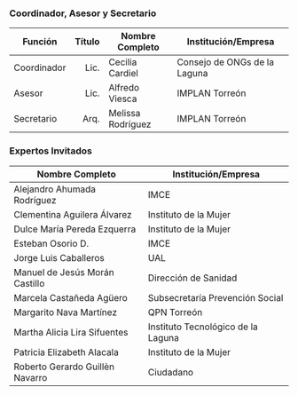 
### Coordinador, Asesor y Secretario

Función     | Título | Nombre Completo          | Institución/Empresa
------------|-------:|--------------------------|------------------------------
Coordinador | Lic.   | Cecilia Cardiel          | Consejo de ONGs de la Laguna
Asesor      | Lic.   | Alfredo Viesca           | IMPLAN Torreón
Secretario  | Arq.   | Melissa Rodríguez        | IMPLAN Torreón


### Expertos Invitados

Nombre Completo                  | Institución/Empresa              
---------------------------------|----------------------------------
Alejandro Ahumada Rodríguez 	 | IMCE
Clementina Aguilera Álvarez      | Instituto de la Mujer
Dulce María Pereda Ezquerra	     | Instituto de la Mujer
Esteban Osorio D.                | IMCE
Jorge Luis Caballeros            | UAL
Manuel de Jesús Morán Castillo   | Dirección de Sanidad
Marcela Castañeda Agüero         | Subsecretaría Prevención Social 
Margarito Nava Martínez          | QPN Torreón
Martha Alicia Lira Sifuentes     | Instituto Tecnológico de la Laguna
Patricia Elizabeth Alacala       | Instituto de la Mujer
Roberto Gerardo Guillèn Navarro  | Ciudadano
